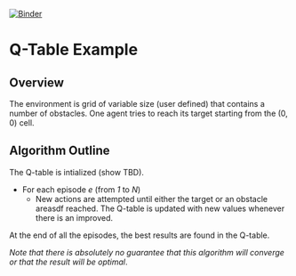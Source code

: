 [![Binder](https://mybinder.org/badge_logo.svg)](https://mybinder.org/v2/gh/ssw1/binder1/HEAD)

# Q-Table Example

## Overview

The environment is grid of variable size (user defined) that contains a number of obstacles.
One agent tries to reach its target starting from the (0, 0) cell.

## Algorithm Outline

The Q-table is intialized (show TBD).

  * For each episode _e_ (from _1_ to _N_)
     - New actions are attempted until either the target or an obstacle areasdf
    reached. The Q-table is updated with new values whenever there is an improved.
       
At the end of all the episodes, the best results are found in the Q-table.

_Note that there is absolutely no guarantee that this algorithm will converge
or that the result will be optimal_.
